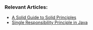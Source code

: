 ### Relevant Articles:

- [A Solid Guide to Solid Principles](https://www.baeldung.com/solid-principles)
- [Single Responsibility Principle in Java](https://www.baeldung.com/java-single-responsibility-principle)

